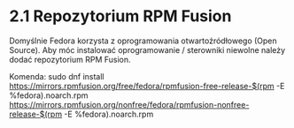 # 2.1 Repozytorium RPM Fusion
Domyślnie Fedora korzysta z oprogramowania otwartoźródłowego (Open Source).
Aby móc instalować oprogramowanie / sterowniki niewolne należy dodać repozytorium RPM Fusion.

Komenda:
sudo dnf install https://mirrors.rpmfusion.org/free/fedora/rpmfusion-free-release-$(rpm -E %fedora).noarch.rpm https://mirrors.rpmfusion.org/nonfree/fedora/rpmfusion-nonfree-release-$(rpm -E %fedora).noarch.rpm
